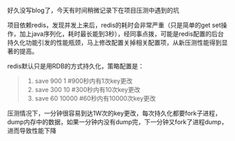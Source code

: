 <!--{layout:default title:redis_on_stress_testing}-->
好久没写blog了，今天有时间稍微记录下在项目压测中遇到的坑

项目依赖redis，发现并发上来后，redis的耗时会非常严重（只是简单的get set操作，加上java序列化，耗时最长能到3秒），经同事点拨，可能是redis配置的后台持久化功能引发的性能瓶颈，马上修改配置关掉相关配置项，从新压测性能得到显著的提高。

redis默认只是用RDB的方式持久化，策略配置是：

> 1. save 900 1			#900秒内有1次key更改
> 2. save 300 10		#300秒内有10次key更改
> 3. save 60 10000		#60秒内有10000次key更改

压测情况下，一分钟很容易到达1W次的key更改，每次持久化都要fork子进程，dump内存中的数据，如果一分钟内没有dump完，下一分钟又fork了进程dump，进而导致性能下降
